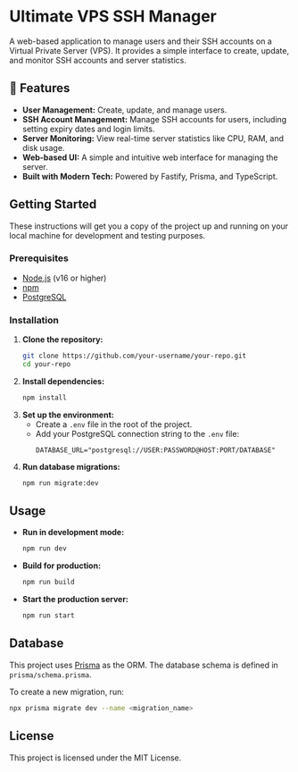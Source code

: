 # Ultimate VPS SSH Manager

A web-based application to manage users and their SSH accounts on a Virtual Private Server (VPS). It provides a simple interface to create, update, and monitor SSH accounts and server statistics.

## 🚀 Features

- **User Management:** Create, update, and manage users.
- **SSH Account Management:** Manage SSH accounts for users, including setting expiry dates and login limits.
- **Server Monitoring:** View real-time server statistics like CPU, RAM, and disk usage.
- **Web-based UI:** A simple and intuitive web interface for managing the server.
- **Built with Modern Tech:** Powered by Fastify, Prisma, and TypeScript.

## Getting Started

These instructions will get you a copy of the project up and running on your local machine for development and testing purposes.

### Prerequisites

- [Node.js](https://nodejs.org/) (v16 or higher)
- [npm](https://www.npmjs.com/)
- [PostgreSQL](https://www.postgresql.org/)

### Installation

1.  **Clone the repository:**
    ```bash
    git clone https://github.com/your-username/your-repo.git
    cd your-repo
    ```
2.  **Install dependencies:**
    ```bash
    npm install
    ```
3.  **Set up the environment:**
    - Create a `.env` file in the root of the project.
    - Add your PostgreSQL connection string to the `.env` file:
      ```
      DATABASE_URL="postgresql://USER:PASSWORD@HOST:PORT/DATABASE"
      ```
4.  **Run database migrations:**
    ```bash
    npm run migrate:dev
    ```

## Usage

-   **Run in development mode:**
    ```bash
    npm run dev
    ```
-   **Build for production:**
    ```bash
    npm run build
    ```
-   **Start the production server:**
    ```bash
    npm run start
    ```

## Database

This project uses [Prisma](https://www.prisma.io/) as the ORM. The database schema is defined in `prisma/schema.prisma`.

To create a new migration, run:
```bash
npx prisma migrate dev --name <migration_name>
```

## License

This project is licensed under the MIT License.
